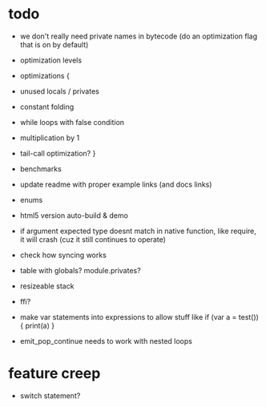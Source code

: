 # todo

* we don't really need private names in bytecode (do an optimization flag that is on by default)
* optimization levels

* optimizations {
 * unused locals / privates
 * constant folding
 * while loops with false condition
 * multiplication by 1
 * tail-call optimization?
}

* benchmarks
* update readme with proper example links (and docs links)
* enums
* html5 version auto-build & demo

* if argument expected type doesnt match in native function, like require, it will crash (cuz it still continues to operate)
* check how syncing works
* table with globals? module.privates?
* resizeable stack
* ffi?

* make var statements into expressions to allow stuff like if (var a = test()) { print(a) }
* emit_pop_continue needs to work with nested loops

# feature creep

* switch statement?
